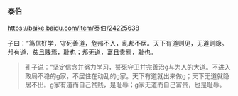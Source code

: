 ### 泰伯
https://baike.baidu.com/item/泰伯/24225638

子曰：“笃信好学，守死善道，危邦不入，乱邦不居。天下有道则见，无道则隐。邦有道，贫且贱焉，耻也；邦无道，富且贵焉，耻也。
>孔子说：“坚定信念并努力学习，誓死守卫并完善治g与为人的大道。不进入政局不稳的g家，不居住在动乱的g家。天下有道就出来做g；天下无道就隐居不出。g家有道而自己贫贱，是耻辱；g家无道而自己富贵，也是耻辱。

